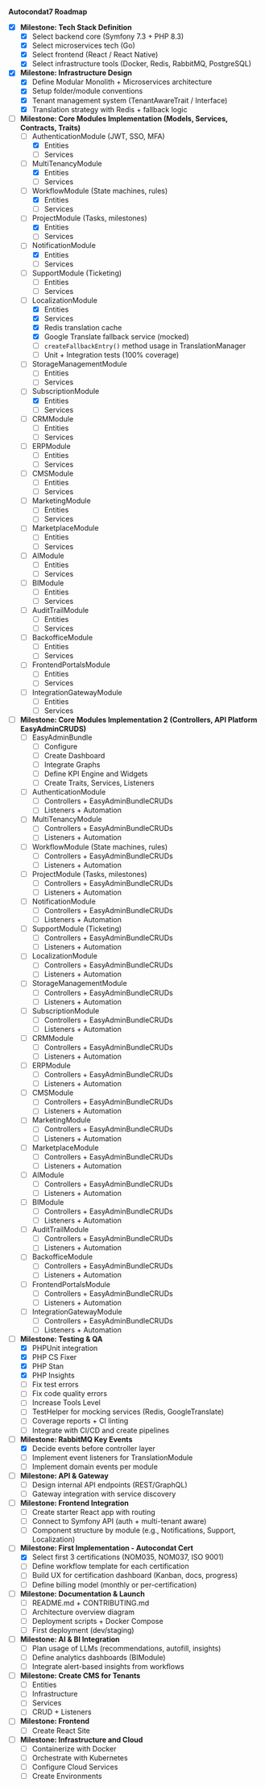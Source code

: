 **Autocondat7 Roadmap**

* [x] **Milestone: Tech Stack Definition**
  * [x] Select backend core (Symfony 7.3 + PHP 8.3)
  * [x] Select microservices tech (Go)
  * [x] Select frontend (React / React Native)
  * [x] Select infrastructure tools (Docker, Redis, RabbitMQ, PostgreSQL)
* [x] **Milestone: Infrastructure Design**
  * [x] Define Modular Monolith + Microservices architecture
  * [x] Setup folder/module conventions
  * [x] Tenant management system (TenantAwareTrait / Interface)
  * [x] Translation strategy with Redis + fallback logic
* [ ] **Milestone: Core Modules Implementation (Models, Services, Contracts, Traits)**
  * [ ] AuthenticationModule (JWT, SSO, MFA)
    * [x] Entities
    * [ ] Services
  * [ ] MultiTenancyModule
    * [x] Entities
    * [ ] Services
  * [ ] WorkflowModule (State machines, rules)
    * [x] Entities
    * [ ] Services
  * [ ] ProjectModule (Tasks, milestones)
    * [x] Entities
    * [ ] Services
  * [ ] NotificationModule
    * [x] Entities
    * [ ] Services
  * [ ] SupportModule (Ticketing)
    * [ ] Entities
    * [ ] Services
  * [ ] LocalizationModule 
    * [x] Entities
    * [x] Services
    * [x] Redis translation cache
    * [x] Google Translate fallback service (mocked)
    * [ ] `createFallbackEntry()` method usage in TranslationManager
    * [ ] Unit + Integration tests (100% coverage)
  * [ ] StorageManagementModule
    * [ ] Entities
    * [ ] Services
  * [ ] SubscriptionModule
    * [x] Entities
    * [ ] Services
  * [ ] CRMModule
    * [ ] Entities
    * [ ] Services
  * [ ] ERPModule
    * [ ] Entities
    * [ ] Services
  * [ ] CMSModule
    * [ ] Entities
    * [ ] Services
  * [ ] MarketingModule
    * [ ] Entities
    * [ ] Services
  * [ ] MarketplaceModule
    * [ ] Entities
    * [ ] Services
  * [ ] AIModule
    * [ ] Entities
    * [ ] Services
  * [ ] BIModule
    * [ ] Entities
    * [ ] Services
  * [ ] AuditTrailModule
    * [ ] Entities
    * [ ] Services
  * [ ] BackofficeModule
    * [ ] Entities
    * [ ] Services
  * [ ] FrontendPortalsModule
    * [ ] Entities
    * [ ] Services
  * [ ] IntegrationGatewayModule
    * [ ] Entities
    * [ ] Services
* [ ] **Milestone: Core Modules Implementation 2 (Controllers, API Platform EasyAdminCRUDS)**
  * [ ] EasyAdminBundle
      * [ ] Configure
      * [ ] Create Dashboard
      * [ ] Integrate Graphs
      * [ ] Define KPI Engine and Widgets
      * [ ] Create Traits, Services, Listeners
  * [ ] AuthenticationModule
    * [ ] Controllers + EasyAdminBundleCRUDs
    * [ ] Listeners + Automation
  * [ ] MultiTenancyModule
    * [ ] Controllers + EasyAdminBundleCRUDs
    * [ ] Listeners + Automation
  * [ ] WorkflowModule (State machines, rules)
    * [ ] Controllers + EasyAdminBundleCRUDs
    * [ ] Listeners + Automation
  * [ ] ProjectModule (Tasks, milestones)
    * [ ] Controllers + EasyAdminBundleCRUDs
    * [ ] Listeners + Automation
  * [ ] NotificationModule
    * [ ] Controllers + EasyAdminBundleCRUDs
    * [ ] Listeners + Automation
  * [ ] SupportModule (Ticketing)
    * [ ] Controllers + EasyAdminBundleCRUDs
    * [ ] Listeners + Automation
  * [ ] LocalizationModule 
    * [ ] Controllers + EasyAdminBundleCRUDs
    * [ ] Listeners + Automation
  * [ ] StorageManagementModule
    * [ ] Controllers + EasyAdminBundleCRUDs
    * [ ] Listeners + Automation
  * [ ] SubscriptionModule
    * [ ] Controllers + EasyAdminBundleCRUDs
    * [ ] Listeners + Automation
  * [ ] CRMModule
    * [ ] Controllers + EasyAdminBundleCRUDs
    * [ ] Listeners + Automation
  * [ ] ERPModule
    * [ ] Controllers + EasyAdminBundleCRUDs
    * [ ] Listeners + Automation
  * [ ] CMSModule
    * [ ] Controllers + EasyAdminBundleCRUDs
    * [ ] Listeners + Automation
  * [ ] MarketingModule
    * [ ] Controllers + EasyAdminBundleCRUDs
    * [ ] Listeners + Automation
  * [ ] MarketplaceModule
    * [ ] Controllers + EasyAdminBundleCRUDs
    * [ ] Listeners + Automation
  * [ ] AIModule
    * [ ] Controllers + EasyAdminBundleCRUDs
    * [ ] Listeners + Automation
  * [ ] BIModule
    * [ ] Controllers + EasyAdminBundleCRUDs
    * [ ] Listeners + Automation
  * [ ] AuditTrailModule
    * [ ] Controllers + EasyAdminBundleCRUDs
    * [ ] Listeners + Automation
  * [ ] BackofficeModule
    * [ ] Controllers + EasyAdminBundleCRUDs
    * [ ] Listeners + Automation
  * [ ] FrontendPortalsModule
    * [ ] Controllers + EasyAdminBundleCRUDs
    * [ ] Listeners + Automation
  * [ ] IntegrationGatewayModule
    * [ ] Controllers + EasyAdminBundleCRUDs
    * [ ] Listeners + Automation
* [ ] **Milestone: Testing & QA**
  * [x] PHPUnit integration
  * [x] PHP CS Fixer
  * [x] PHP Stan
  * [x] PHP Insights
  * [ ] Fix test errors
  * [ ] Fix code quality errors
  * [ ] Increase Tools Level
  * [ ] TestHelper for mocking services (Redis, GoogleTranslate)
  * [ ] Coverage reports + CI linting
  * [ ] Integrate with CI/CD and create pipelines
* [ ] **Milestone: RabbitMQ Key Events**
  * [x] Decide events before controller layer
  * [ ] Implement event listeners for TranslationModule
  * [ ] Implement domain events per module
* [ ] **Milestone: API & Gateway**
  * [ ] Design internal API endpoints (REST/GraphQL)
  * [ ] Gateway integration with service discovery
* [ ] **Milestone: Frontend Integration**
  * [ ] Create starter React app with routing
  * [ ] Connect to Symfony API (auth + multi-tenant aware)
  * [ ] Component structure by module (e.g., Notifications, Support, Localization)
* [ ] **Milestone: First Implementation - Autocondat Cert**
  * [x] Select first 3 certifications (NOM035, NOM037, ISO 9001)
  * [ ] Define workflow template for each certification
  * [ ] Build UX for certification dashboard (Kanban, docs, progress)
  * [ ] Define billing model (monthly or per-certification)
* [ ] **Milestone: Documentation & Launch**
  * [ ] README.md + CONTRIBUTING.md
  * [ ] Architecture overview diagram
  * [ ] Deployment scripts + Docker Compose
  * [ ] First deployment (dev/staging)
* [ ] **Milestone: AI & BI Integration**
  * [ ] Plan usage of LLMs (recommendations, autofill, insights)
  * [ ] Define analytics dashboards (BIModule)
  * [ ] Integrate alert-based insights from workflows
* [ ] **Milestone: Create CMS for Tenants**
  * [ ] Entities
  * [ ] Infrastructure
  * [ ] Services
  * [ ] CRUD + Listeners
* [ ] **Milestone: Frontend**
  * [ ] Create React Site 
* [ ] **Milestone: Infrastructure and Cloud**
  * [ ] Containerize with Docker
  * [ ] Orchestrate with Kubernetes
  * [ ] Configure Cloud Services
  * [ ] Create Environments
